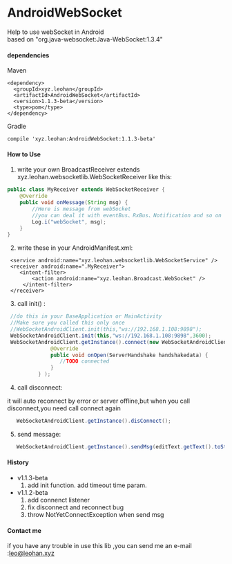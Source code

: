# AndroidWebSocket
Help to use webSocket in Android  
based on "org.java-websocket:Java-WebSocket:1.3.4"
#### dependencies

Maven

````
<dependency>
  <groupId>xyz.leohan</groupId>
  <artifactId>AndroidWebSocket</artifactId>
  <version>1.1.3-beta</version>
  <type>pom</type>
</dependency>
````

Gradle

````
compile 'xyz.leohan:AndroidWebSocket:1.1.3-beta'
````

#### How to Use

1. write your own BroadcastReceiver extends xyz.leohan.websocketlib.WebSocketReceiver like this:

````java
public class MyReceiver extends WebSocketReceiver {
    @Override
    public void onMessage(String msg) {
        //Here is message from webSocket
        //you can deal it with eventBus、RxBus、Notification and so on
        Log.i("webSocket", msg);
    }
}
````
2. write these in your AndroidManifest.xml:
````
 <service android:name="xyz.leohan.websocketlib.WebSocketService" />
 <receiver android:name=".MyReceiver">
    <intent-filter>
        <action android:name="xyz.leohan.Broadcast.WebSocket" />
     </intent-filter>
 </receiver>
````
3. call init() :

```java
 //do this in your BaseApplication or MainActivity
 //Make sure you called this only once
 //WebSocketAndroidClient.init(this,"ws://192.168.1.108:9898");
 WebSocketAndroidClient.init(this,"ws://192.168.1.108:9898",3600);
 WebSocketAndroidClient.getInstance().connect(new WebSocketAndroidClient.onWebSocketOpenListener() {
              @Override
              public void onOpen(ServerHandshake handshakedata) {
                 //TODO connected
              }
          } );
````
4. call disconnect:

it will auto reconnect by error or server offline,but when you call disconnect,you need call connect again
```java
   WebSocketAndroidClient.getInstance().disConnect();
```
5. send message:
```java
   WebSocketAndroidClient.getInstance().sendMsg(editText.getText().toString());
```

#### History
* v1.1.3-beta
    1. add init function. add timeout time param.
* v1.1.2-beta   
    1. add connenct listener
    2. fix disconnect and reconnect bug
    3. throw NotYetConnectException when send msg
#### Contact  me

if you have any trouble in use this lib ,you can send me an e-mail :leo@leohan.xyz
